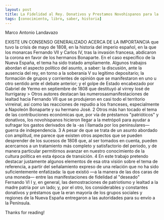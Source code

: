 ```yaml
---
layout: post
title: La Fidelidad al Rey. Donativos y Prestamos Novohispanos para la Guerra Contra Napoleon
tags: [conocimiento, libro, saber, historia]
---
```


Marco Antonio Landavazo

<!--more-->

EXISTE UN CONSENSO GENERALIZADO ACERCA DE LA IMPORTANCIA que
tuvo la crisis de mayo de 1808, en la historia del imperio
español, en la que los monarcas Fernando VII y Carlos IV,
tras la invasión francesa, abdicaron la corona en favor de
los hermanos Bonaparte. En el caso específico de la Nueva España, el tema ha sido tratado ampliamente. Algunos
trabajos abordan el aspecto político del asunto, a saber: la
discusión, ante la ausencia del rey, en torno a la soberanía
V su legítimo depositario; la formación de grupos y corrientes de opinión que se manifestaron en uno u otro sentido
ante el debate anterior; y el golpe de Estado encabezado
por Gabriel de Yermo en septiembre de 1808 que destituyó al virrey losé de Iturrigaray > Otros autores destacan las
numerosasmanifestaciones de lealtad hacia Fernando VII
que se produjeron en casi todo el territorio virreinal, así 
como las reacciones de repudio a los franceses, especialmente a Napoleón Bonaparte y su hermano José. 2
 Otros
más han tocado el tema de las contribuciones económicas
que, por vía de préstamos "patrióticos" y donativos, los
novohispanos hicieron llegar a la metrópoli para ayudar a
sufragar los gastos derivados de la -as í llamada por los
peninsulares— guerra de independencia. 3
A pesar de que se trata de un asunto abordado con
amplitud, me parece que existen otros aspectos que se pueden desprender de los sucesos de 1808 que, al ser tomados
en cuenta, pueden acercarnos a un tratamiento más completo y satisfactorio del periodo, y de manera particular
permitirnos avanzar en nuestro conocimiento de la cultura política en esta época de transición. 4
 En este trabajo pretendo destacar justamente algunos elementos de esa otra
visión sobre el tema de referencia, a partir del señalamiento expreso de una relación que no ha sido suficientemente enfatizada: la que existió —a la manera de las dos
caras de una moneda— entre las manifestaciones de fidelidad al "deseado" Fernando VI I y, en general, las demostraciones de patriotismo y lealtad a la madre patria por un
lado; y, por el otro, los considerables y constantes donativos
y préstamos que la eran mayoría de los grupos sociales y
regiones de la Nueva España entregaron a las autoridades
para su envío a la Península. 


  
Thanks for reading!